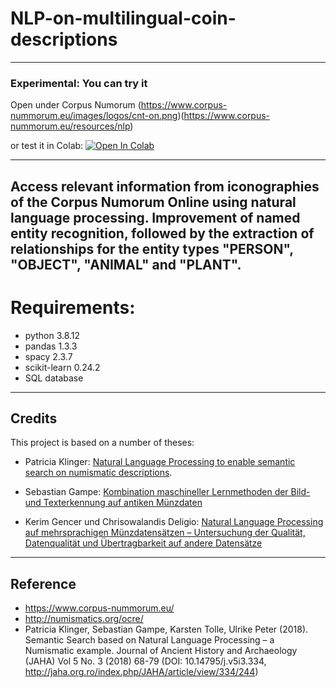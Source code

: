 # NLP-on-multilingual-coin-descriptions
-----------

### Experimental: You can try it
Open under Corpus Numorum (https://www.corpus-nummorum.eu/images/logos/cnt-on.png)(https://www.corpus-nummorum.eu/resources/nlp)

or test it in Colab:
[![Open In Colab](https://colab.research.google.com/assets/colab-badge.svg)](https://colab.research.google.com/github/Frankfurt-BigDataLab/NLP-on-multilingual-coin-datasets/blob/main/Colab/NER.ipynb)

-----------
Access relevant information from iconographies of the Corpus Numorum Online using natural language processing. Improvement of named entity recognition, followed by the extraction of relationships for the entity types "PERSON", "OBJECT", "ANIMAL" and "PLANT".
-----------
# Requirements:

- python          3.8.12
- pandas          1.3.3 
- spacy           2.3.7 
- scikit-learn       0.24.2
- SQL database

-----------
## Credits
This project is based on a number of theses:
- Patricia Klinger: [Natural Language Processing to enable semantic search on numismatic descriptions](http://www.bigdata.uni-frankfurt.de/wp-content/uploads/2021/11/Bachelorthesis-Patricia-Klinger-final-version.pdf).

- Sebastian Gampe: [Kombination maschineller Lernmethoden der Bild- und Texterkennung auf antiken Münzdaten ](http://www.bigdata.uni-frankfurt.de/wp-content/uploads/2021/11/Arbeit_Sebastian_finale_Fassung_28_03_19-1.pdf) 

- Kerim Gencer und Chrisowalandis Deligio: [Natural Language Processing auf mehrsprachigen Münzdatensätzen – Untersuchung der Qualität, Datenqualität und Übertragbarkeit auf andere Datensätze](http://www.bigdata.uni-frankfurt.de/wp-content/uploads/2021/11/Masterthesis_Deligio_Gencer_DBISOnline.pdf)

-----------
## Reference
- https://www.corpus-nummorum.eu/
- http://numismatics.org/ocre/
- Patricia Klinger, Sebastian Gampe, Karsten Tolle, Ulrike Peter (2018). Semantic Search based on Natural Language Processing – a Numismatic example. Journal of Ancient History and Archaeology (JAHA) Vol 5 No. 3 (2018) 68-79 (DOI: 10.14795/j.v5i3.334, http://jaha.org.ro/index.php/JAHA/article/view/334/244)

